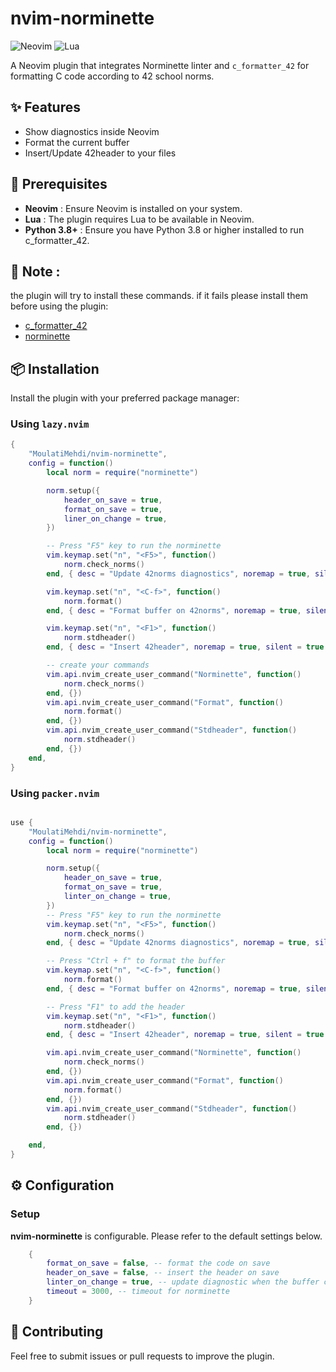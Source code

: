 
# nvim-norminette

![Neovim](https://img.shields.io/badge/Neovim-%2357A143?logo=neovim&logoColor=white) 
![Lua](https://img.shields.io/badge/Lua-%232C2D72?logo=lua&logoColor=white)

A Neovim plugin that integrates Norminette linter and `c_formatter_42` for formatting C code according to 42 school norms.

## ✨ Features

- Show diagnostics inside Neovim
- Format the current buffer 
- Insert/Update 42header to your files

## 🔨 Prerequisites

- **Neovim** : Ensure Neovim is installed on your system.
- **Lua** : The plugin requires Lua to be available in Neovim.
- **Python 3.8+** : Ensure you have Python 3.8 or higher installed to run c_formatter_42.

## 📝 Note : 
the plugin will try to install these commands. if it fails please install them before using the plugin:

- [c_formatter_42](https://github.com/dawnbeen/c_formatter_42) 
- [norminette](https://github.com/42School/norminette)
## 📦 Installation
Install the plugin with your preferred package manager:

### Using `lazy.nvim`

```lua
{
    "MoulatiMehdi/nvim-norminette",
    config = function()
        local norm = require("norminette")

        norm.setup({
            header_on_save = true,
            format_on_save = true,
            liner_on_change = true,
        })

        -- Press "F5" key to run the norminette
        vim.keymap.set("n", "<F5>", function()
            norm.check_norms()
        end, { desc = "Update 42norms diagnostics", noremap = true, silent = true })

        vim.keymap.set("n", "<C-f>", function()
            norm.format()
        end, { desc = "Format buffer on 42norms", noremap = true, silent = true })

        vim.keymap.set("n", "<F1>", function()
            norm.stdheader()
        end, { desc = "Insert 42header", noremap = true, silent = true })

        -- create your commands
        vim.api.nvim_create_user_command("Norminette", function()
            norm.check_norms()
        end, {})
        vim.api.nvim_create_user_command("Format", function()
            norm.format()
        end, {})
        vim.api.nvim_create_user_command("Stdheader", function()
            norm.stdheader()
        end, {})
    end,
}
```

### Using `packer.nvim`

```lua

use {
    "MoulatiMehdi/nvim-norminette",
    config = function()
        local norm = require("norminette")

        norm.setup({
            header_on_save = true,
            format_on_save = true,
            linter_on_change = true,
        })
        -- Press "F5" key to run the norminette
        vim.keymap.set("n", "<F5>", function()
            norm.check_norms()
        end, { desc = "Update 42norms diagnostics", noremap = true, silent = true })

        -- Press "Ctrl + f" to format the buffer
        vim.keymap.set("n", "<C-f>", function()
            norm.format()
        end, { desc = "Format buffer on 42norms", noremap = true, silent = true })

        -- Press "F1" to add the header
        vim.keymap.set("n", "<F1>", function()
            norm.stdheader()
        end, { desc = "Insert 42header", noremap = true, silent = true })

        vim.api.nvim_create_user_command("Norminette", function()
            norm.check_norms()
        end, {})
        vim.api.nvim_create_user_command("Format", function()
            norm.format()
        end, {})
        vim.api.nvim_create_user_command("Stdheader", function()
            norm.stdheader()
        end, {})

    end,
}
```
## ⚙️ Configuration

### Setup

**nvim-norminette** is configurable. Please refer to the default settings below.

```lua
    {
        format_on_save = false, -- format the code on save
        header_on_save = false, -- insert the header on save
        linter_on_change = true, -- update diagnostic when the buffer changed (insert mode changed are ignored)
        timeout = 3000, -- timeout for norminette 
    }
```

## 🤝 Contributing

Feel free to submit issues or pull requests to improve the plugin.
